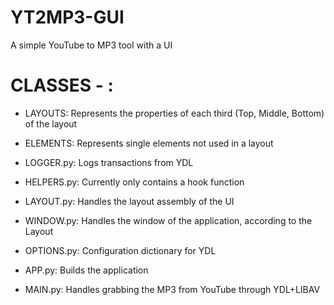 # YT2MP3-GUI
 A simple YouTube to MP3 tool with a UI

# CLASSES - :
  - LAYOUTS: Represents the properties of each third (Top, Middle, Bottom) of the layout

  - ELEMENTS: Represents single elements not used in a layout
  
  - LOGGER.py: Logs transactions from YDL

- HELPERS.py: Currently only contains a hook function

- LAYOUT.py: Handles the layout assembly of the UI

- WINDOW.py:  Handles the window of the application, according to the Layout

- OPTIONS.py: Configuration dictionary for YDL

- APP.py: Builds the application

- MAIN.py: Handles grabbing the MP3 from YouTube through YDL+LIBAV

